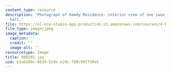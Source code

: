 ```yaml
---
content_type: resource
description: 'Photograph of Hamdy Residence: interior view of one iwan in the main
  hall.'
file: https://ol-ocw-studio-app-production.s3.amazonaws.com/courses/4-615-the-architecture-of-cairo-spring-2002/b1ab209c06395c9ee29cf88c997739e5_000201.jpg
file_type: image/jpeg
image_metadata:
  caption: ''
  credit: ''
  image-alt: ''
resourcetype: Image
title: 000201.jpg
uid: b1ab209c-0639-5c9e-e29c-f88c997739e5
---
```

